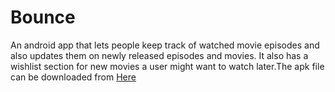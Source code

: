 # Bounce

An android app that lets people keep track of watched movie episodes and also updates them on newly released episodes and movies.
It also has a wishlist section for new movies a user might want to watch later.The apk file can be downloaded from 
<a href="https://github.com/rakoi/Bounce/raw/master/bounce.apk">Here</a>
